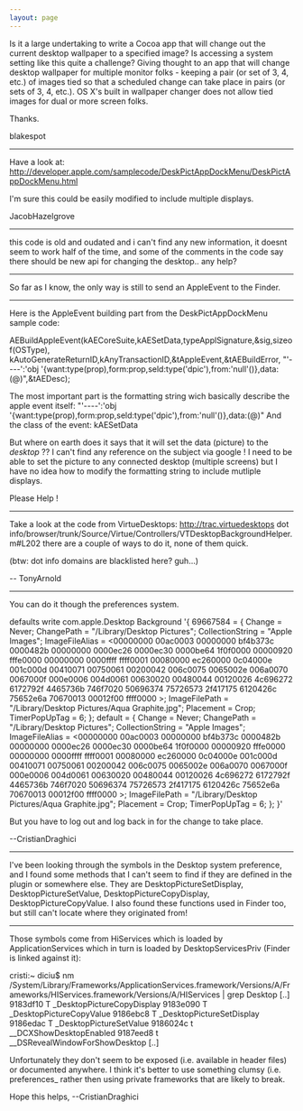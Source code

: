 ```yaml
---
layout: page
---
```




Is it a large undertaking to write a Cocoa app that will change out the current desktop wallpaper to a specified image?  Is accessing a system setting like this quite a challenge?  Giving thought to an app that will change desktop wallpaper for multiple monitor folks - keeping a pair (or set of 3, 4, etc.) of images tied so that a scheduled change can take place in pairs (or sets of 3, 4, etc.).  OS X's built in wallpaper changer does not allow tied images for dual or more screen folks.  

Thanks.

blakespot

----
Have a look at: http://developer.apple.com/samplecode/DeskPictAppDockMenu/DeskPictAppDockMenu.html

I'm sure this could be easily modified to include multiple displays.

JacobHazelgrove

----
this code is old and oudated and i can't find any new information, it doesnt seem to work half of the time, and some of the comments in the code say there should be new api for changing the desktop.. any help?

----
So far as I know, the only way is still to send an AppleEvent to the Finder.

----

Here is the AppleEvent building part from the DeskPictAppDockMenu sample code:

AEBuildAppleEvent(kAECoreSuite,kAESetData,typeApplSignature,&sig,sizeof(OSType),
                                  kAutoGenerateReturnID,kAnyTransactionID,&tAppleEvent,&tAEBuildError,
                                  "'----':'obj '{want:type(prop),form:prop,seld:type('dpic'),from:'null'()},data:(@)",&tAEDesc);

The most important part is the formatting string wich basically describe the apple event itself:  "'----':'obj '{want:type(prop),form:prop,seld:type('dpic'),from:'null'()},data:(@)"
And the class of the event: kAESetData

But where on earth does it says that it will set the data (picture) to the *desktop* ?? I can't find any reference on the subject via google !
I need to be able to set the picture to any connected desktop (multiple screens) but I have no idea how to modify the formatting string to include mutliple displays.

Please Help !

----
Take a look at the code from VirtueDesktops: http://trac.virtuedesktops dot info/browser/trunk/Source/Virtue/Controllers/VTDesktopBackgroundHelper.m#L202 there are a couple of ways to do it, none of them quick. 

(btw: dot info domains are blacklisted here? guh...)

-- TonyArnold

----

You can do it though the preferences system.

defaults write com.apple.Desktop Background '{ 69667584 = { Change = Never; ChangePath = "/Library/Desktop Pictures"; CollectionString = "Apple Images"; ImageFileAlias = <00000000 00ac0003 00000000 bf4b373c 0000482b 00000000 0000ec26 0000ec30 0000be64 1f0f0000 00000920 fffe0000 00000000 0000ffff ffff0001 00080000 ec260000 0c04000e 001c000d 00410071 00750061 00200042 006c0075 0065002e 006a0070 0067000f 000e0006 004d0061 00630020 00480044 00120026 4c696272 6172792f 4465736b 746f7020 50696374 75726573 2f417175 6120426c 75652e6a 70670013 00012f00 ffff0000 >; ImageFilePath = "/Library/Desktop Pictures/Aqua Graphite.jpg"; Placement = Crop; TimerPopUpTag = 6; }; default = { Change = Never; ChangePath = "/Library/Desktop Pictures"; CollectionString = "Apple Images"; ImageFileAlias = <00000000 00ac0003 00000000 bf4b373c 0000482b 00000000 0000ec26 0000ec30 0000be64 1f0f0000 00000920 fffe0000 00000000 0000ffff ffff0001 00080000 ec260000 0c04000e 001c000d 00410071 00750061 00200042 006c0075 0065002e 006a0070 0067000f 000e0006 004d0061 00630020 00480044 00120026 4c696272 6172792f 4465736b 746f7020 50696374 75726573 2f417175 6120426c 75652e6a 70670013 00012f00 ffff0000 >; ImageFilePath = "/Library/Desktop Pictures/Aqua Graphite.jpg"; Placement = Crop; TimerPopUpTag = 6; }; }'

But you have to log out and log back in for the change to take place.

--CristianDraghici

----

I've been looking through the symbols in the Desktop system preference, and I found some methods that I can't seem to find if they are defined in the plugin or somewhere else. They are DesktopPictureSetDisplay, DesktopPictureSetValue, DesktopPictureCopyDisplay, DesktopPictureCopyValue. I also found these functions used in Finder too, but still can't locate where they originated from!


----

Those symbols come from HiServices which is loaded by ApplicationServices which in turn is loaded by DesktopServicesPriv (Finder is linked against it):

    
cristi:~ diciu$ nm /System/Library/Frameworks/ApplicationServices.framework/Versions/A/Frameworks/HIServices.framework/Versions/A/HIServices | grep Desktop
[..]
9183df10 T _DesktopPictureCopyDisplay
9183e090 T _DesktopPictureCopyValue
9186ebc8 T _DesktopPictureSetDisplay
9186edac T _DesktopPictureSetValue
9186024c t __DCXShowDesktopEnabled
9187eed8 t __DSRevealWindowForShowDesktop
[..]


Unfortunately they don't seem to be exposed (i.e. available in header files) or documented anywhere.
I think it's better to use something clumsy (i.e. preferences_ rather then using private frameworks that are likely to break.

Hope this helps,
--CristianDraghici
